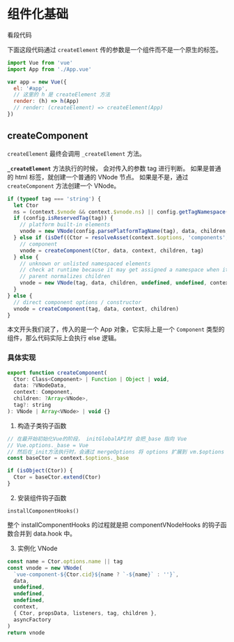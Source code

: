 # 组件化基础

看段代码

下面这段代码通过 `createElement` 传的参数是一个组件而不是一个原生的标签。

```js
import Vue from 'vue'
import App from './App.vue'

var app = new Vue({
  el: '#app',
  // 这里的 h 是 createElement 方法
  render: (h) => h(App)
  // render: (createElement) => createElement(App)
})
```

## createComponent

`createElement` 最终会调用 `_createElement` 方法。

**`_createElement`** 方法执行的时候， 会对传入的参数 tag 进行判断。
如果是普通的 html 标签，就创建一个普通的 VNode 节点。
如果是不是，通过 `createComponent` 方法创建一个 VNode。

```js
if (typeof tag === 'string') {
  let Ctor
  ns = (context.$vnode && context.$vnode.ns) || config.getTagNamespace(tag)
  if (config.isReservedTag(tag)) {
    // platform built-in elements
    vnode = new VNode(config.parsePlatformTagName(tag), data, children, undefined, undefined, context)
  } else if (isDef((Ctor = resolveAsset(context.$options, 'components', tag)))) {
    // component
    vnode = createComponent(Ctor, data, context, children, tag)
  } else {
    // unknown or unlisted namespaced elements
    // check at runtime because it may get assigned a namespace when its
    // parent normalizes children
    vnode = new VNode(tag, data, children, undefined, undefined, context)
  }
} else {
  // direct component options / constructor
  vnode = createComponent(tag, data, context, children)
}
```

本文开头我们说了，传入的是一个 App 对象，它实际上是一个 `Component` 类型的组件，那么代码实际上会执行 else 逻辑。

### 具体实现

```js
export function createComponent(
  Ctor: Class<Component> | Function | Object | void,
  data: ?VNodeData,
  context: Component,
  children: ?Array<VNode>,
  tag?: string
): VNode | Array<VNode> | void {}
```

1. 构造子类钩子函数

```js
// 在最开始初始化Vue的阶段， initGlobalAPI时 会把_base 指向 Vue
// Vue.options._base = Vue
// 然后在_init方法执行时，会通过 mergeOptions 将 options 扩展到 vm.$options
const baseCtor = context.$options._base

if (isObject(Ctor)) {
  Ctor = baseCtor.extend(Ctor)
}
```

2. 安装组件钩子函数

`installComponentHooks()`

整个 installComponentHooks 的过程就是把 componentVNodeHooks 的钩子函数合并到 data.hook 中。

3. 实例化 VNode

```js
const name = Ctor.options.name || tag
const vnode = new VNode(
  `vue-component-${Ctor.cid}${name ? `-${name}` : ''}`,
  data,
  undefined,
  undefined,
  undefined,
  context,
  { Ctor, propsData, listeners, tag, children },
  asyncFactory
)
return vnode
```

